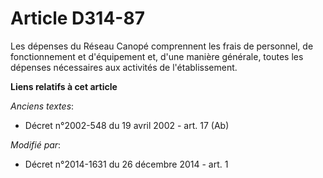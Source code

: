 # Article D314-87

Les dépenses du    Réseau Canopé comprennent les frais de personnel, de fonctionnement et d'équipement et, d'une manière
générale, toutes les dépenses nécessaires aux activités de l'établissement.

**Liens relatifs à cet article**

_Anciens textes_:

  - Décret n°2002-548 du 19 avril 2002 - art. 17 (Ab)

_Modifié par_:

  - Décret n°2014-1631 du 26 décembre 2014 - art. 1
